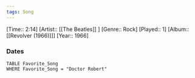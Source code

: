 ```yaml
---
tags: Song  
---
```

[Time:: 2:14]
[Artist:: [[The Beatles]] ]
[Genre:: Rock]
[Played:: 1]
[Album:: [[Revolver (1966)]]]
[Year:: 1966]
### Dates
````dataview
TABLE Favorite_Song
WHERE Favorite_Song = "Doctor Robert"
````